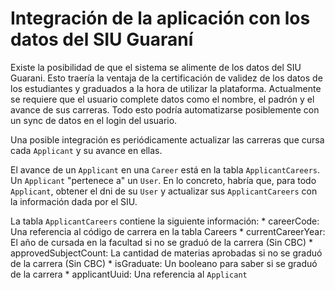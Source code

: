 # Integración de la aplicación con los datos del SIU Guaraní

Existe la posibilidad de que el sistema se alimente de los datos del 
SIU Guarani. Esto traería la ventaja de la certificación de validez de los 
datos de los estudiantes y graduados a la hora de utilizar la plataforma.
Actualmente se requiere que el usuario complete datos como el nombre, 
el padrón y el avance de sus carreras. Todo esto podría automatizarse 
posiblemente con un sync de datos en el login del usuario.

Una posible integración es periódicamente actualizar las carreras que 
cursa cada `Applicant` y su avance en ellas.

El avance de un `Applicant` en una `Career` está en la tabla `ApplicantCareers`. 
Un `Applicant` "pertenece a" un `User`. En lo concreto, habría que, para todo 
`Applicant`, obtener el dni de su `User` y actualizar sus `ApplicantCareers` 
con la información dada por el SIU.

La tabla `ApplicantCareers` contiene la siguiente información:
    * careerCode: Una referencia al código de carrera en la tabla Careers
    * currentCareerYear: El año de cursada en la facultad si no se graduó de la carrera (Sin CBC)
    * approvedSubjectCount: La cantidad de materias aprobadas si no se graduó de la carrera (Sin CBC)
    * isGraduate: Un booleano para saber si se graduó de la carrera
    * applicantUuid: Una referencia al `Applicant`
